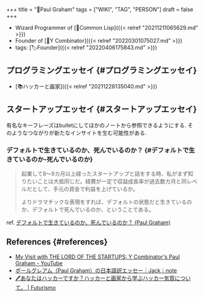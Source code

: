 +++
title = "👨Paul Graham"
tags = ["WIKI", "TAG", "PERSON"]
draft = false
+++

-   Wizard Programmer of [📝Common Lisp]({{< relref "20211211065629.md" >}})
-   Founder of [📝Y Combinator]({{< relref "20220301075027.md" >}})
-   tags: [🏷Founder]({{< relref "20220406175843.md" >}})


## プログラミングエッセイ {#プログラミングエッセイ}

-   [📚ハッカーと画家]({{< relref "20211228135040.md" >}})


## スタートアップエッセイ {#スタートアップエッセイ}

有名なキーフレーズはbulletにしてほかのノートから参照できるようにする. そのようなつながりが新たなインサイトを生む可能性がある.


### デフォルトで生きているのか、死んでいるのか？ {#デフォルトで生きているのか-死んでいるのか}

> 起業して8～9カ月以上経ったスタートアップと話をする時、私がまず知りたいことは大抵同じだ。経費が一定で収益成長率が過去数カ月と同レベルだとして、手元の資金で利益を上げているか。
>
> よりドラマチックな表現をすれば、デフォルトの状態だと生きているのか、デフォルトで死んでいるのか、ということである。

ref. [デフォルトで生きているのか、死んでいるのか？ (Paul Graham)](https://review.foundx.jp/entry/default_alive_or_default_dead#.Yo4xog1Y0No.twitter)


## References {#references}

-   [My Visit with THE LORD OF THE STARTUPS: Y Combinator's Paul Graham - YouTube](https://www.youtube.com/watch?v=6h8o_GEEEtw)
-   [ポールグレアム（Paul Graham）の日本語訳エッセー｜Jack｜note](https://note.com/tokyojack/m/m7df6bfb75db4)
-   [🖊あなたはハッカーですか？ハッカーと画家から学ぶハッカー気質について。 | Futurismo](https://futurismo.biz/archives/5692/)
